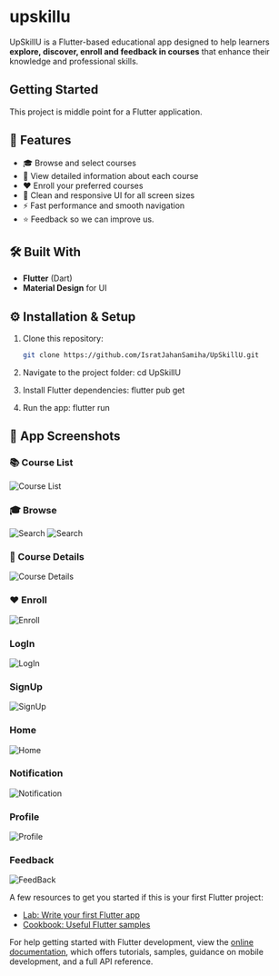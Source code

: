 # upskillu

UpSkillU is a Flutter-based educational app designed to help learners **explore, discover,  enroll and feedback in courses** that enhance their knowledge and professional skills.

## Getting Started

This project is middle point for a Flutter application.

## 🚀 Features
- 🎓 Browse and select courses   
- 📖 View detailed information about each course  
- ❤️ Enroll your preferred courses  
- 🌈 Clean and responsive UI for all screen sizes  
- ⚡ Fast performance and smooth navigation
- ⭐ Feedback so we can improve us.

## 🛠️ Built With
- **Flutter** (Dart)  
- **Material Design** for UI

## ⚙️ Installation & Setup

1. Clone this repository:
   ```bash
   git clone https://github.com/IsratJahanSamiha/UpSkillU.git

2. Navigate to the project folder:
   cd UpSkillU

3. Install Flutter dependencies:
  flutter pub get
  
4. Run the app:
  flutter run


## 📱 App Screenshots


### 📚 Course List
![Course List](assets/screenshot/coursepage.PNG)

### 🎓 Browse
![Search](assets/screenshot/search.PNG)
![Search](assets/screenshot/searchnone.PNG)

### 📖 Course Details
![Course Details](assets/screenshot/course_details.PNG)

### ❤️ Enroll
![Enroll](assets/screenshot/enrolled.PNG)

### LogIn
![LogIn](assets/screenshot/login.PNG)

### SignUp
![SignUp](assets/screenshot/signup.PNG)

### Home
![Home](assets/screenshot/homepage.PNG)

### Notification
![Notification](assets/screenshot/notification.PNG)

### Profile
![Profile](assets/screenshot/profile.PNG)

### Feedback
![FeedBack](assets/screenshot/feedback_section.PNG)



A few resources to get you started if this is your first Flutter project:

- [Lab: Write your first Flutter app](https://docs.flutter.dev/get-started/codelab)
- [Cookbook: Useful Flutter samples](https://docs.flutter.dev/cookbook)

For help getting started with Flutter development, view the
[online documentation](https://docs.flutter.dev/), which offers tutorials,
samples, guidance on mobile development, and a full API reference.

